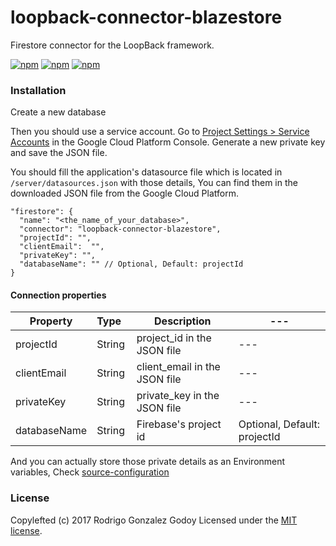 # loopback-connector-blazestore
Firestore connector for the LoopBack framework.

[![npm](https://img.shields.io/npm/dt/loopback-connector-blazestore.svg)](https://www.npmjs.com/package/loopback-connector-blazestore)
[![npm](https://img.shields.io/npm/v/loopback-connector-blazestore.svg)](https://www.npmjs.com/package/loopback-connector-blazestore)
[![npm](https://img.shields.io/npm/l/loopback-connector-blazestore.svg)](https://github.com/13lazegg/loopback-connector-blazestore)

### Installation

Create a new database

Then you should use a service account. Go to [Project Settings > Service Accounts][2] in the Google Cloud Platform Console. Generate a new private key and save the JSON file.

You should fill the application's datasource file which is located in `/server/datasources.json`  with those details, You can find them in the downloaded JSON file from the Google Cloud Platform.

```javascrpt
"firestore": {
  "name": "<the_name_of_your_database>",
  "connector": "loopback-connector-blazestore",
  "projectId": "",
  "clientEmail":  "",
  "privateKey": "",
  "databaseName": "" // Optional, Default: projectId
}
```

#### Connection properties

| Property | Type&nbsp;&nbsp; | Description | --- |
| --- | --- | --- | --- |
| projectId | String | project_id in the JSON file | --- |
| clientEmail | String | client_email in the JSON file | --- |
| privateKey | String | private_key in the JSON file | --- |
| databaseName | String | Firebase's project id | Optional, Default: projectId | --- |

And you can actually store those private details as an Environment variables, Check [source-configuration][3]

### License

Copylefted (c) 2017 Rodrigo Gonzalez Godoy Licensed under the [MIT license][1].
  
  [1]: https://github.com/13lazegg/loopback-connector-blazestore/blob/master/LICENSE
  [2]: https://console.cloud.google.com/projectselector/iam-admin/serviceaccounts
  [3]: https://loopback.io/doc/en/lb3/Environment-specific-configuration.html#data-source-configuration
